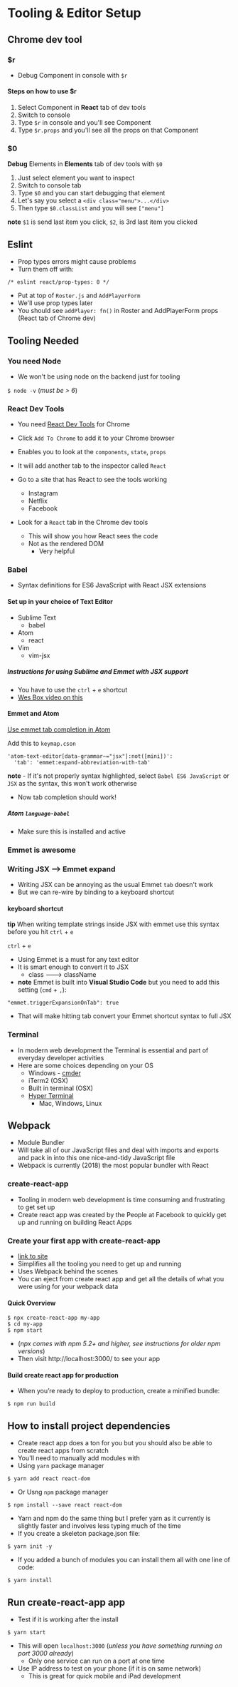 # Tooling & Editor Setup

## Chrome dev tool
### $r
* Debug Component in console with `$r`

#### Steps on how to use $r
1. Select Component in **React** tab of dev tools
2. Switch to console
3. Type `$r` in console and you'll see Component
4. Type `$r.props` and you'll see all the props on that Component

### $0
**Debug** Elements in **Elements** tab of dev tools with `$0`

1. Just select element you want to inspect
2. Switch to console tab 
3. Type `$0` and you can start debugging that element
4. Let's say you select a `<div class="menu">...</div>`
5. Then type `$0.classList` and you will see `["menu"]`

**note** `$1` is send last item you click, `$2`, is 3rd last item you clicked

## Eslint
* Prop types errors might cause problems
* Turn them off with:

`/* eslint react/prop-types: 0 */`

* Put at top of `Roster.js` and `AddPlayerForm`
* We'll use prop types later
* You should see `addPlayer: fn()` in Roster and AddPlayerForm props (React tab of Chrome dev)

## Tooling Needed
### You need Node
* We won't be using node on the backend just for tooling

`$ node -v` (_must be > 6_)

### React Dev Tools
* You need [React Dev Tools](https://chrome.google.com/webstore/detail/react-developer-tools/fmkadmapgofadopljbjfkapdkoienihi) for Chrome

* Click `Add To Chrome` to add it to your Chrome browser
* Enables you to look at the `components`, `state`, `props`
* It will add another tab to the inspector called `React`
* Go to a site that has React to see the tools working
    - Instagram
    - Netflix
    - Facebook
* Look for a `React` tab in the Chrome dev tools
    - This will show you how React sees the code
    - Not as the rendered DOM
        + Very helpful

### Babel
* Syntax definitions for ES6 JavaScript with React JSX extensions

#### Set up in your choice of Text Editor
* Sublime Text
    - babel
* Atom
    - react
* Vim
    - vim-jsx

##### Instructions for using Sublime and Emmet with JSX support
* You have to use the `ctrl` + `e` shortcut
* [Wes Box video on this](http://wesbos.com/emmet-react-jsx-sublime/)

#### Emmet and Atom
[Use emmet tab completion in Atom](https://gist.github.com/mxstbr/361ddb22057f0a01762240be209321f0)

Add this to `keymap.cson`

```
'atom-text-editor[data-grammar~="jsx"]:not([mini])':
  'tab': 'emmet:expand-abbreviation-with-tab'
```

**note** - If it's not properly syntax highlighted, select `Babel ES6 JavaScript` or `JSX` as the syntax, this won't work otherwise
* Now tab completion should work!

##### Atom `language-babel`
* Make sure this is installed and active

### Emmet is awesome
### Writing JSX --> Emmet expand
* Writing JSX can be annoying as the usual Emmet `tab` doesn't work
* But we can re-wire by binding to a keyboard shortcut

#### keyboard shortcut
**tip** When writing template strings inside JSX with emmet use this syntax before you hit `ctrl` + `e`

`ctrl` + `e`

* Using Emmet is a must for any text editor
* It is smart enough to convert it to JSX
  - class ---> className
* **note** Emmet is built into **Visual Studio Code** but you need to add this setting (`cmd` + `,`):

```
"emmet.triggerExpansionOnTab": true
```

* That will make hitting tab convert your Emmet shortcut syntax to full JSX

### Terminal
* In modern web development the Terminal is essential and part of everyday developer activities
* Here are some choices depending on your OS
    - Windows - [cmder](http://cmder.net/)
    - iTerm2 (OSX)
    - Built in terminal (OSX)
    - [Hyper Terminal](https://hyper.is/)
        + Mac, Windows, Linux

## Webpack
* Module Bundler
* Will take all of our JavaScript files and deal with imports and exports and pack in into this one nice-and-tidy JavaScript file
* Webpack is currently (2018) the most popular bundler with React

### create-react-app
* Tooling in modern web development is time consuming and frustrating to get set up
* Create react app was created by the People at Facebook to quickly get up and running on building React Apps

### Create your first app with create-react-app
* [link to site](https://github.com/facebook/create-react-app)
* Simplifies all the tooling you need to get up and running
* Uses Webpack behind the scenes
* You can eject from create react app and get all the details of what you were using for your webpack data

#### Quick Overview
```
$ npx create-react-app my-app
$ cd my-app
$ npm start
```

* (_npx comes with npm 5.2+ and higher, see instructions for older npm versions_)
* Then visit http://localhost:3000/ to see your app

#### Build create react app for production
* When you’re ready to deploy to production, create a minified bundle:

`$ npm run build`

## How to install project dependencies
* Create react app does a ton for you but you should also be able to create react apps from scratch
* You'll need to manually add modules with
* Using `yarn` package manager

`$ yarn add react react-dom`

* Or Usng `npm` package manager

`$ npm install --save react react-dom`

* Yarn and npm do the same thing but I prefer yarn as it currently is slightly faster and involves less typing much of the time
* If you create a skeleton package.json file:

`$ yarn init -y`

* If you added a bunch of modules you can install them all with one line of code:

`$ yarn install`

## Run create-react-app app
* Test if it is working after the install

`$ yarn start`

* This will open `localhost:3000` (_unless you have something running on port 3000 already_)
    - Only one service can run on a port at one time
* Use IP address to test on your phone (if it is on same network)
    - This is great for quick mobile and iPad development
